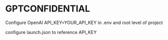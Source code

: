 # GPTCONFIDENTIAL

Configure OpenAI API_KEY=YOUR_API_KEY in .env and root level of project

configure launch.json to reference API_KEY
